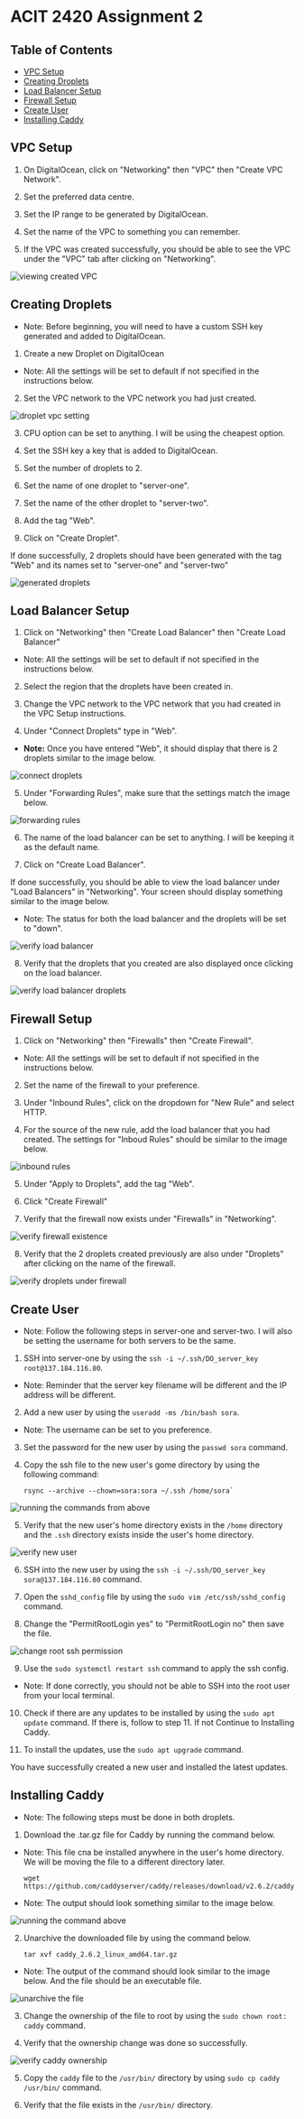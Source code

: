 # ACIT 2420 Assignment 2

## Table of Contents

- [VPC Setup](#vpc-setup)
- [Creating Droplets](#creating-droplets)
- [Load Balancer Setup](#load-balancer-setup)
- [Firewall Setup](#firewall-setup)
- [Create User](#create-user)
- [Installing Caddy](#installing-caddy)

## VPC Setup

1. On DigitalOcean, click on "Networking" then "VPC" then "Create VPC Network".

2. Set the preferred data centre.

3. Set the IP range to be generated by DigitalOcean.

4. Set the name of the VPC to something you can remember.

5. If the VPC was created successfully, you should be able to see the VPC under the "VPC" tab after clicking on "Networking".

![viewing created VPC](images/ss1.png)

## Creating Droplets

- Note: Before beginning, you will need to have a custom SSH key generated and added to DigitalOcean.

1. Create a new Droplet on DigitalOcean

- Note: All the settings will be set to default if not specified in the instructions below.

2. Set the VPC network to the VPC network you had just created.

![droplet vpc setting](images/ss2.png)

3. CPU option can be set to anything. I will be using the cheapest option.

4. Set the SSH key a key that is added to DigitalOcean.

5. Set the number of droplets to 2.

6. Set the name of one droplet to "server-one".

7. Set the name of the other droplet to "server-two".

8. Add the tag "Web".

9. Click on "Create Droplet".

If done successfully, 2 droplets should have been generated with the tag "Web" and its names set to "server-one" and "server-two"

![generated droplets](images/ss3.png)

## Load Balancer Setup

1. Click on "Networking" then "Create Load Balancer" then "Create Load Balancer"

- Note: All the settings will be set to default if not specified in the instructions below.

2. Select the region that the droplets have been created in.

3. Change the VPC network to the VPC network that you had created in the VPC Setup instructions.

4. Under "Connect Droplets" type in "Web".

- **Note:** Once you have entered "Web", it should display that there is 2 droplets similar to the image below.

![connect droplets](images/ss4.png)

5. Under "Forwarding Rules", make sure that the settings match the image below.

![forwarding rules](images/ss5.png)

6. The name of the load balancer can be set to anything. I will be keeping it as the default name.

7. Click on "Create Load Balancer".

If done successfully, you should be able to view the load balancer under "Load Balancers" in "Networking". Your screen should display something similar to the image below.

- Note: The status for both the load balancer and the droplets will be set to "down".

![verify load balancer](images/ss6.png)

8. Verify that the droplets that you created are also displayed once clicking on the load balancer.

![verify load balancer droplets](images/ss7.png)

## Firewall Setup

1. Click on "Networking" then "Firewalls" then "Create Firewall".

- Note: All the settings will be set to default if not specified in the instructions below.

2. Set the name of the firewall to your preference.

3. Under "Inbound Rules", click on the dropdown for "New Rule" and select HTTP.

4. For the source of the new rule, add the load balancer that you had created. The settings for "Inboud Rules" should be similar to the image below.

![inbound rules](images/ss8.png)

5. Under "Apply to Droplets", add the tag "Web".

6. Click "Create Firewall"

7. Verify that the firewall now exists under "Firewalls" in "Networking".

![verify firewall existence](images/ss9.png)

8. Verify that the 2 droplets created previously are also under "Droplets" after clicking on the name of the firewall.

![verify droplets under firewall](images/ss10.png)

## Create User

- Note: Follow the following steps in server-one and server-two. I will also be setting the username for both servers to be the same.

1. SSH into server-one by using the `ssh -i ~/.ssh/DO_server_key root@137.184.116.80`.

- Note: Reminder that the server key filename will be different and the IP address will be different.

2. Add a new user by using the `useradd -ms /bin/bash sora`.

- Note: The username can be set to you preference.

3. Set the password for the new user by using the `passwd sora` command.

4. Copy the ssh file to the new user's gome directory by using the following command:

	```
	rsync --archive --chown=sora:sora ~/.ssh /home/sora`
	```

![running the commands from above](images/ss11.png)

5. Verify that the new user's home directory exists in the `/home` directory and the `.ssh` directory exists inside the user's home directory.

![verify new user](images/ss12.png)

6. SSH into the new user by using the `ssh -i ~/.ssh/DO_server_key sora@137.184.116.80` command.

7. Open the `sshd_config` file by using the `sudo vim /etc/ssh/sshd_config` command.

8. Change the "PermitRootLogin yes" to "PermitRootLogin no" then save the file.

![change root ssh permission](images/ss13.png)

9. Use the `sudo systemctl restart ssh` command to apply the ssh config.

- Note: If done correctly, you should not be able to SSH into the root user from your local terminal.

10. Check if there are any updates to be installed by using the `sudo apt update` command. If there is, follow to step 11. If not Continue to Installing Caddy.

11. To install the updates, use the `sudo apt upgrade` command.

You have successfully created a new user and installed the latest updates.

## Installing Caddy

- Note: The following steps must be done in both droplets.

1. Download the .tar.gz file for Caddy by running the command below.

- Note: This file cna be installed anywhere in the user's home directory. We will be moving the file to a different directory later.

	```
	wget https://github.com/caddyserver/caddy/releases/download/v2.6.2/caddy_2.6.2_linux_amd64.tar.gz
	```

- Note: The output should look something similar to the image below.

![running the command above](images/ss14.png)

2. Unarchive the downloaded file by using the command below.

	```
	tar xvf caddy_2.6.2_linux_amd64.tar.gz
	```

- Note: The output of the command should look similar to the image below. And the file should be an executable file.

![unarchive the file](images/ss15.png)

3. Change the ownership of the file to root by using the `sudo chown root: caddy` command.

4. Verify that the ownership change was done so successfully.

![verify caddy ownership](images/ss16.png)

5. Copy the `caddy` file to the `/usr/bin/` directory by using `sudo cp caddy /usr/bin/` command.

6. Verify that the file exists in the `/usr/bin/` directory.










